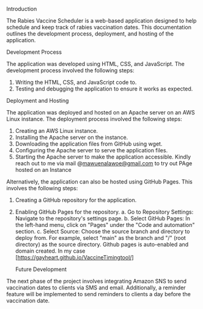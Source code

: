 Introduction

The Rabies Vaccine Scheduler is a web-based application designed to help schedule and keep track of rabies vaccination dates. This documentation outlines the development process, deployment, and hosting of the application.

Development Process

The application was developed using HTML, CSS, and JavaScript. The development process involved the following steps:

1. Writing the HTML, CSS, and JavaScript code to.
2. Testing and debugging the application to ensure it works as expected.

Deployment and Hosting

The application was deployed and hosted on an Apache server on an AWS Linux instance. The deployment process involved the following steps:

1. Creating an AWS Linux instance.
2. Installing the Apache server on the instance.
3. Downloading the application files from GitHub using wget.
4. Configuring the Apache server to serve the application files.
5. Starting the Apache server to make the application accessible.
Kindly reach out to me via mail @mawuenalawoe@gmail.com to try out PAge hosted on an Instance

Alternatively, the application can also be hosted using GitHub Pages. This involves the following steps:

1. Creating a GitHub repository for the application.
2. Enabling GitHub Pages for the repository.
    a. Go to Repository Settings: Navigate to the repository's settings page.
    b. Select GitHub Pages: In the left-hand menu, click on "Pages" under the "Code and automation" section.
    c. Select Source: Choose the source branch and directory to deploy from. For example, select "main" as the branch and "/" (root directory) as the source directory.
   Github pages is auto-enabled and domain created. In my case [https://gayheart.github.io/VaccineTimingtool/]
   
    Future Development

The next phase of the project involves integrating Amazon SNS to send vaccination dates to clients via SMS and email. Additionally, a reminder feature will be implemented to send reminders to clients a day before the vaccination date.
